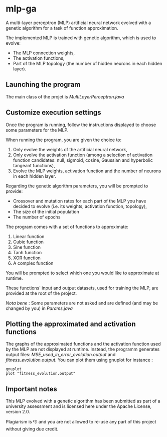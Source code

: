 # mlp-ga
A multi-layer perceptron (MLP) artificial neural network evolved with a genetic algorithm for a task of function approximation.

The implemented MLP is trained with genetic algorithm, which is used to evolve:
- The MLP connection weights,
- The activation functions,
- Part of the MLP topology (the number of hidden neurons in each hidden layer).

## Launching the program
The main class of the projet is *MultiLayerPerceptron.java*

## Customize execution settings
Once the program is running, follow the instructions displayed to choose some parameters for the MLP.

When running the program, you are given the choice to:
1. Only evolve the weights of the artificial neural network,
2. Only evolve the activation function (among a selection of activation function candidates: null, sigmoid, cosine, Gaussian and hyperbolic tangeant functions),
3. Evolve the MLP weights, activation function and the number of neurons in each hidden layer.

Regarding the genetic algorithm parameters, you will be prompted to provide:
- Crossover and mutation rates for each part of the MLP you have decided to evolve (i.e. its weights, activation function, topology),
- The size of the initial population
- The number of epochs

The program comes with a set of functions to approximate:
1. Linear function
2. Cubic function
3. Sine function
4. Tanh function
5. XOR function
6. A complex function

You will be prompted to select which one you would like to approximate at runtime.

These functions' input and output datasets, used for training the MLP, are provided at the root of the project.

*Nota bene* : Some parameters are not asked and are defined (and may be changed by you) in *Params.java*

## Plotting the approximated and activation functions
The graphs of the approximated functions and the activation function used by the MLP are not displayed at runtime. Instead, the programm generates output files: *MSE_used_in_error_evolution.output* and *fitness_evolution.output*. You can plot them using gnuplot for instance :
	
	gnuplot
	plot "fitness_evolution.output"

## Important notes
This MLP evolved with a genetic algorithm has been submitted as part of a university assessment and is licensed here under the Apache License, version 2.0.

Plagiarism is :thumbsdown: and you are not allowed to re-use any part of this project without giving due credit.
